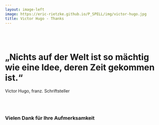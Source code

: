 ```yaml
---
layout: image-left
image: https://eric-rietzke.github.io/P_SPELL/img/victor-hugo.jpg
title: Victor Hugo - Thanks
---
```

<br><br>

# „Nichts auf der Welt ist so mächtig wie eine Idee, deren Zeit gekommen ist.“
Victor Hugo, franz. Schriftsteller

<br><br>

### Vielen Dank für Ihre Aufmerksamkeit
